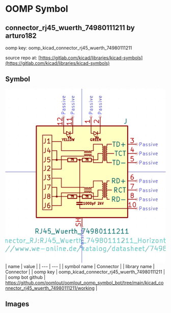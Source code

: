 # OOMP Symbol  
## connector_rj45_wuerth_74980111211  by arturo182  
  
oomp key: oomp_kicad_connector_rj45_wuerth_74980111211  
  
source repo at: [https://gitlab.com/kicad/libraries/kicad-symbols](https://gitlab.com/kicad/libraries/kicad-symbols)  
## Symbol  
  
[![working.png](working_600.png)](working.png)  
| name | value | 
| --- | --- | 
| symbol name | Connector | 
| library name | Connector | 
| oomp key | oomp_kicad_connector_rj45_wuerth_74980111211 | 
| oomp bot github | https://github.com/oomlout/oomlout_oomp_symbol_bot/tree/main/kicad_connector_rj45_wuerth_74980111211/working | 
## Images  

